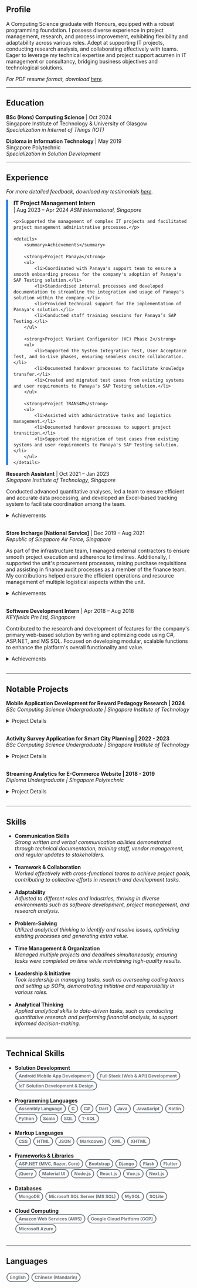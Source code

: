 ## Profile
A Computing Science graduate with Honours, equipped with a robust programming foundation. I possess diverse experience in project management, research, and process improvement, exhibiting flexibility and adaptability across various roles. Adept at supporting IT projects, conducting research analysis, and collaborating effectively with teams. Eager to leverage my technical expertise and project support acumen in IT management or consultancy, bridging business objectives and technological solutions.

*For PDF resume format, download [here](./assets/files/KohDingYuan_Resume.pdf).*

<style>
	.pill-badge {
		margin: 0.1em 0.1em;
		display: inline-block;
		padding: 0.25em 0.6em;
		font-size: 0.75rem;
		font-weight: 700;
		border-radius: 5rem;
		text-align: center;
		vertical-align: baseline;
		white-space: nowrap;
		color: #fff;
		background-color: #6c757d;
	}

	.pill-badge-outline {
		margin: 0.1em 0.1em;
		display: inline-block;
		padding: 0.25em 0.6em;
		font-size: 0.75rem;
		font-weight: 700;
		border-radius: 5rem;
		text-align: center;
		vertical-align: baseline;
		white-space: nowrap;
		color: #6c757d;
		border: 2px solid #6c757d;
		background-color: transparent;
	}

	.details-section {
		border-left: 5px solid #007bff; /* Blue left bar */
		padding-left: 15px;
		margin-bottom: 15px;
	}

	.details-section summary {
		font-weight: bold;
		cursor: pointer;
		font-size: 1.1em;
	}

	.details-section details {
		margin-top: 10px;
		padding-left: 15px;
	}

	.details-section strong {
		font-size: 1.1em;
		margin-top: 5px;
		display: block;
		font-weight: bold;
	}

	.details-section ul {
		list-style-type: disc;
		padding-left: 20px;
	}
</style>

---

## Education
**BSc (Hons) Computing Science** | Oct 2024  
  Singapore Institute of Technology & University of Glasgow  
  *Specialization in Internet of Things (IOT)*


**Diploma in Information Technology** | May 2019  
  Singapore Polytechnic  
  *Specialization in Solution Development*

---

## Experience

*For more detailed feedback, download my testimonials [here](./assets/files/KohDingYuan_Testimonials.pdf).*

<div class="details-section">
    <strong>IT Project Management Intern</strong> | Aug 2023 – Apr 2024  
    <em>ASM International, Singapore</em>  

    <p>Supported the management of complex IT projects and facilitated project management administrative processes.</p>

    <details>
        <summary>Achievements</summary>

        <strong>Project Panaya</strong>
        <ul>
            <li>Coordinated with Panaya's support team to ensure a smooth onboarding process for the company's adoption of Panaya's SAP Testing solution.</li>
            <li>Standardised internal processes and developed documentation to streamline the integration and usage of Panaya's solution within the company.</li>
            <li>Provided technical support for the implementation of Panaya's solution.</li>
            <li>Conducted staff training sessions for Panaya’s SAP Testing.</li>
        </ul>

        <strong>Project Variant Configurator (VC) Phase 2</strong>
        <ul>
            <li>Supported the System Integration Test, User Acceptance Test, and Go-Live phases, ensuring seamless onsite collaboration.</li>
            <li>Documented handover processes to facilitate knowledge transfer.</li>
            <li>Created and migrated test cases from existing systems and user requirements to Panaya's SAP Testing solution.</li>
        </ul>

        <strong>Project TRANS4M</strong>
        <ul>
            <li>Assisted with administrative tasks and logistics management.</li>
            <li>Documented handover processes to support project transition.</li>
            <li>Supported the migration of test cases from existing systems and user requirements to Panaya's SAP Testing solution.</li>
        </ul>
    </details>
</div>

**Research Assistant** | Oct 2021 – Jan 2023  
  *Singapore Institute of Technology, Singapore*

  Conducted advanced quantitative analyses, led a team to ensure efficient and accurate data processing, and developed an Excel-based tracking system to facilitate coordination among the team.

  <details>
    <summary>Achievements</summary>

    <strong>Project Blended Design and Critical Thinking</strong>
    <ul>
      <li>Assisted in a large-scale SIT ALIGN funded project aimed at developing critical thinking skills in undergraduates across multiple programmes in SIT.</li>
      <li>Performed lesson observations and conducted comprehensive literature reviews.</li>
      <li>Encoded data from lesson observations for subsequent processing and analysis.</li>
    </ul>
  </details><br>

**Store Incharge [National Service]** | Dec 2019 – Aug 2021  
  *Republic of Singapore Air Force, Singapore*

  As part of the infrastructure team, I managed external contractors to ensure smooth project execution and adherence to timelines. Additionally, I supported the unit's procurement processes, raising purchase requisitions and assisting in finance audit processes as a member of the finance team. My contributions helped ensure the efficient operations and resource management of multiple logistical aspects within the unit.

  <details>
    <summary>Achievements</summary>
  
    <strong>Budget Planning</strong>
    <ul>
      <li>Assisted in annual budget planning by analyzing three years of expense data to improve forecasting accuracy for the FY21/22 budget.</li>
      <li>Leveraged historical data and quarter-on-quarter analysis to forecast budgets amid the COVID-19 transition period.</li>
      <li>Applied manual analysis methods, including linear regression and moving averages, to identify financial trends and improve budget accuracy.</li>
      <li>Enhanced forecasting precision by breaking down expenses into subcategories and analyzing each independently.</li>
    </ul>
  
    <strong>Infrastructural Improvements</strong>
    <ul>
      <li>Prepared clearance forms to facilitate contractor work, ensuring compliance with regulations and streamlining workflows.</li>
      <li>Oversaw contractors and tracked major infrastructure projects such as anti-slip tile installations, energy-efficient LED upgrades, and comprehensive toilet renovations.</li>
      <li>Coordinated routine contractor services like tank inspections and pest control, ensuring adherence to schedules and quality standards.</li>
    </ul>
  
    <strong>National Day Parade 2020</strong>
    <ul>
      <li>Contributed to the management of bus dispatching for parade participants, ensuring timely and efficient transport.</li>
      <li>Identified communication gaps and logistical inefficiencies during the event, leading to process improvements.</li>
      <li>Developed a Telegram chatbot to streamline on-site communication, enabling real-time access to relevant data and improving information availability.</li>
      <li>Enhanced the efficiency and accuracy of logistics coordination, resulting in smoother operations and setting a new communication standard for large-scale events.</li>
    </ul>
  </details><br>

**Software Development Intern** | Apr 2018 – Aug 2018  
  *KEYfields Pte Ltd, Singapore*  

  Contributed to the research and development of features for the company's primary web-based solution by writing and optimizing code using C#, ASP.NET, and MS SQL. Focused on developing modular, scalable functions to enhance the platform's overall functionality and value.

  <details>
    <summary>Achievements</summary>
  
    <strong>Route Optimization Algorithm</strong>
    <ul>
      <li>Developed a route optimization algorithm leveraging Dijkstra's Algorithm and the Google Maps API's live data, addressing a critical client need and   enhancing the company's offerings.</li>
      <li>The algorithm incorporated route planning and optimization features to solve the Travelling Salesman Problem, improving service capabilities and   efficiency.</li>
      <li>The solution helped retain a client who was considering switching to a competitor due to the lack of such features, boosting client satisfaction and   long-term business retention.</li>
    </ul>
  
    <strong>National Trade Platform (NTP)</strong>
    <ul>
      <li>Developed API functions and data transformation processes with Singapore Customs and Accenture to integrate the company's solution with the National   Trade Platform.</li>
      <li>The integration ensured the solution met regulatory requirements, enabling clients to access government services and remain compliant.</li>
      <li>The NTP integration improved the company's competitiveness by offering government-compliant services, increasing the platform's value and appeal to   clients requiring such services.</li>
    </ul>

    <strong>Brute Force Attack Detection</strong>
    <ul>
      <li>Discovered a significant performance drop in the company's SQL server and investigated the database logs, identifying unusual activity from an IP   address in a country without registered clients.</li>
      <li>Recognized this anomaly as a potential brute force attack, promptly reporting the findings and recommending actions to improve database security.</li>
      <li>The recommendations resulted in measures taken to enhance protection against attacks, ensuring data security.</li>
    </ul>
  
    <strong>Backup Checker</strong>
    <ul>
      <li>Developed a console app to automate backup file monitoring and anomaly detection, streamlining the identification of discrepancies and improving data   integrity management.</li>
    </ul>
  
    <strong>Memory Leak Identification</strong>
    <ul>
      <li>Assisted in identifying and resolving a misdiagnosed memory shortage issue by hypothesizing a memory leak, rather than the lack of memory.</li>
      <li>Investigated and identified multiple unclosed database connections due to poor coding practices, which were fixed, improving system performance and   saving unnecessary hardware upgrades.</li>
    </ul>
  </details><br>

---

## Notable Projects

**Mobile Application Development for Reward Pedagogy Research | 2024**  
  *BSc Computing Science Undergraduate | Singapore Institute of Technology*  
  <details>
    <summary>Project Details</summary>
	<br>

    <strong>Client</strong>: Prof. Peter C Y Yau (University of Glasgow)

    <img src="./assets/images/uni_capstone_interface.png" alt="Uni Capstone Front End Interface" />

    <p>Developed a comprehensive full-stack mobile application independently to support reward-based systems in education, aimed at boosting student motivation and engagement. The solution features dedicated portals for teachers, parents, and students, enabling task and reward management using stars, hearts, and diamonds. Parents can assign tasks and rewards, while children track progress and redeem rewards, fostering an engaging and interactive learning environment.<br><br>Built using React Native or Flutter, the app provides a seamless user experience, supported by a robust and scalable backend, showcasing the versatility and technical expertise applied in every aspect of the project.</p>
    
	<details>
	  <summary>Technical Details</summary>
	  <br>

      <h3>Tech Stack</h3>
      <ul>
	    <li><strong>Front End (Android Mobile)</strong>: Flutter, Dart, Material UI</li>
	    <li><strong>Back End (API Server)</strong>: Django, Python</li>
	    <li><strong>Database</strong>: MySQL</li>
	  </ul>

      <h3>Solution Architecture</h3>

	  <img src="./assets/images/uni_capstone_arch.png" alt="Uni Capstone Architecture Design" />
	  <img src="./assets/images/uni_capstone_arch_indepth.png" alt="Uni Capstone Architecture Design Indepth" />

      <br>
      <p>The architecture uses a REST API for clear separation of concerns and modularity, essential for scalable and maintainable application development. The mobile app frontend is created with Flutter, while the backend API server is built using Django. This design enables independent operation of the frontend and backend, making updates and maintenance easier. Django functions solely as an API server handling requests and responses.<br><br>This improves the system's effectiveness by offloading data processing and business logic to the backend. The backend server interacts with a MySQL database, serving as the centralized data storage for the application. Using RESTful APIs ensures that communication between the frontend and backend is stateless, standardized, and easily scalable, enabling seamless handling of high loads and multiple client requests.<br><br>This architectural design supports flexibility by allowing independent development and scaling of the frontend while maintaining consistent and efficient communication through RESTful APIs.</p>
    </details>
  </details><br>

**Activity Survey Application for Smart City Planning | 2022 - 2023**  
  *BSc Computing Science Undergraduate | Singapore Institute of Technology*  
  <details>
    <summary>Project Details</summary>
  
    <strong>Client</strong>: Nippon Koei Co., Ltd.
  
    <img src="./assets/images/uni_teamproj_mobile.png" alt="Uni Team Project Front End Interface" />
    <img src="./assets/images/uni_teamproj_dashboard.png" alt="Uni Team Project Back End Interface" />

    <p>For this project, I was responsible for the technical leadership of a 10-person team in the development of a cross-platform mobile application intended to simplify the travel survey process, aligned with the requirements specified by our client, Nippon Koei Co., Ltd. The mobile application was designed to collect GPS and Bluetooth connection logs, facilitating more convenient data sharing by respondents through a web-based questionnaire. By replacing the traditional door-to-door survey method, our solution enables more accurate and efficient data collection.<br><br>I also oversaw the integration of a web-based dashboard that allows administrators to manage surveys, accounts, and conduct data analysis. This dashboard interfaces with the mobile application via a Web API and supports cloud-based data storage. The project's ultimate objective was to streamline the travel survey process, enhance the user experience, and contribute valuable data to support urban redevelopment and transportation improvement initiatives.</p>

    <details>
	  <summary>Technical Details</summary>

      <h3>Tech Stack</h3>
	  <ul>
	    <li><strong>Front End (Mobile)</strong>: React Native, Node.js</li>
	    <li><strong>Front End (Dashboard)</strong>: React.js, Node.js</li>
	    <li><strong>Back End (API Server)</strong>: C#, ASP.Net</li>
	    <li><strong>Database</strong>: MS SQL</li>
	  </ul>

      <h3>Solution Architecture</h3>
	  <img src="./assets/images/uni_teamproj_arch.png" alt="Uni Team Project Architecture Design" />
      <br>

      <p>The solution architecture integrates a mobile application, a web-based dashboard, and a backend database to streamline the travel survey process. The mobile app enables users to track travel data via GPS, complete dynamically generated surveys, and store local data temporarily for offline access. It also includes features like reward points redemption to incentivize participation.<br><br>The web dashboard provides staff with tools for data analysis, survey and account management, and a geographical information display. It serves as the interface between the mobile app and the backend, hosting APIs for seamless data transmission. The backend database, hosted on AWS using Amazon RDS and Microsoft SQL Server, securely stores and organizes collected user data, ensuring administrators can maintain and manage the system effectively.</p>
    </details>
  </details><br>

**Streaming Analytics for E-Commerce Website | 2018 - 2019**  
  *Diploma Undergraduate | Singapore Polytechnic*  
  <details>
    <summary>Project Details</summary>
  
    <strong>Client</strong>: Singapore Polytechnic
    
    <img src="./assets/images/poly_fyp_arch.png" alt="Poly SDP Architecture Design" />
  
    <h3>Tech Stack</h3>
    <ul>
      <li>Scala, MySQL, Wordpress</li>
    </ul>
  	
    <p>Development of a real-time machine learning algorithm tailored for streaming analytics in an e-commerce context. The project focused on capturing live user inputs from the website to train a recommendation model using the Alternating Least Squares (ALS) method. This approach enabled the system to dynamically identify and suggest relevant products to users based on their behavior and preferences.<br><br>My primary responsibility was writing the code for the machine learning algorithm, ensuring its efficiency and seamless integration into the live environment.</p>
  </details><br>

---

## Skills
- **Communication Skills**<br>
  *Strong written and verbal communication abilities demonstrated through technical documentation, training staff, vendor management, and regular updates to stakeholders.*
  <br><br>
- **Teamwork & Collaboration**<br>
  *Worked effectively with cross-functional teams to achieve project goals, contributing to collective efforts in research and development tasks.*
  <br><br>
- **Adaptability**<br>
  *Adjusted to different roles and industries, thriving in diverse environments such as software development, project management, and research analysis.*
  <br><br>
- **Problem-Solving**<br>
  *Utilized analytical thinking to identify and resolve issues, optimizing existing processes and generating extra value.*
  <br><br>
- **Time Management & Organization**<br>
  *Managed multiple projects and deadlines simultaneously, ensuring tasks were completed on time while maintaining high-quality results.*
  <br><br>
- **Leadership & Initiative**<br>
  *Took leadership in managing tasks, such as overseeing coding teams and setting up SOPs, demonstrating initiative and responsibility in various roles.*
  <br><br>
- **Analytical Thinking**<br>
  *Applied analytical skills to data-driven tasks, such as conducting quantitative research and performing financial analysis, to support informed decision-making.*
  <br><br>

---

## Technical Skills
- **Solution Development** <br>
  <span class="pill-badge-outline">Android Mobile App Development</span>
  <span class="pill-badge-outline">Full Stack (Web & API) Development</span>
  <span class="pill-badge-outline">IoT Solution Development & Design </span>
  <br><br>
- **Programming Languages**<br>
  <span class="pill-badge-outline">Assembly Language</span>
  <span class="pill-badge-outline">C</span>
  <span class="pill-badge-outline">C#</span>
  <span class="pill-badge-outline">Dart</span>
  <span class="pill-badge-outline">Java</span>
  <span class="pill-badge-outline">JavaScript</span>
  <span class="pill-badge-outline">Kotlin</span>
  <span class="pill-badge-outline">Python</span>
  <span class="pill-badge-outline">Scala</span>
  <span class="pill-badge-outline">SQL</span>
  <span class="pill-badge-outline">T-SQL</span>
  <br><br>
- **Markup Languages**<br>
  <span class="pill-badge-outline">CSS</span>
  <span class="pill-badge-outline">HTML</span>
  <span class="pill-badge-outline">JSON</span>
  <span class="pill-badge-outline">Markdown</span>
  <span class="pill-badge-outline">XML</span>
  <span class="pill-badge-outline">XHTML</span>
  <br><br>
- **Frameworks & Libraries**<br>
  <span class="pill-badge-outline">ASP.NET (MVC, Razor, Core)</span>
  <span class="pill-badge-outline">Bootstrap</span>
  <span class="pill-badge-outline">Django</span>
  <span class="pill-badge-outline">Flask</span>
  <span class="pill-badge-outline">Flutter</span>
  <span class="pill-badge-outline">jQuery</span>
  <span class="pill-badge-outline">Material UI</span>
  <span class="pill-badge-outline">Node.js</span>
  <span class="pill-badge-outline">React.js</span>
  <span class="pill-badge-outline">Vue.js</span>
  <span class="pill-badge-outline">Next.js</span>
  <br><br>
- **Databases**<br>
  <span class="pill-badge-outline">MongoDB</span>
  <span class="pill-badge-outline">Microsoft SQL Server (MS SQL)</span>
  <span class="pill-badge-outline">MySQL</span>
  <span class="pill-badge-outline">SQLite</span>
  <br><br>
- **Cloud Computing**<br>
  <span class="pill-badge-outline">Amazon Web Services (AWS)</span>
  <span class="pill-badge-outline">Google Cloud Platform (GCP)</span>
  <span class="pill-badge-outline">Microsoft Azure</span>
  <br><br>

---

## Languages
<span class="pill-badge-outline">English</span>
<span class="pill-badge-outline">Chinese (Mandarin)</span>